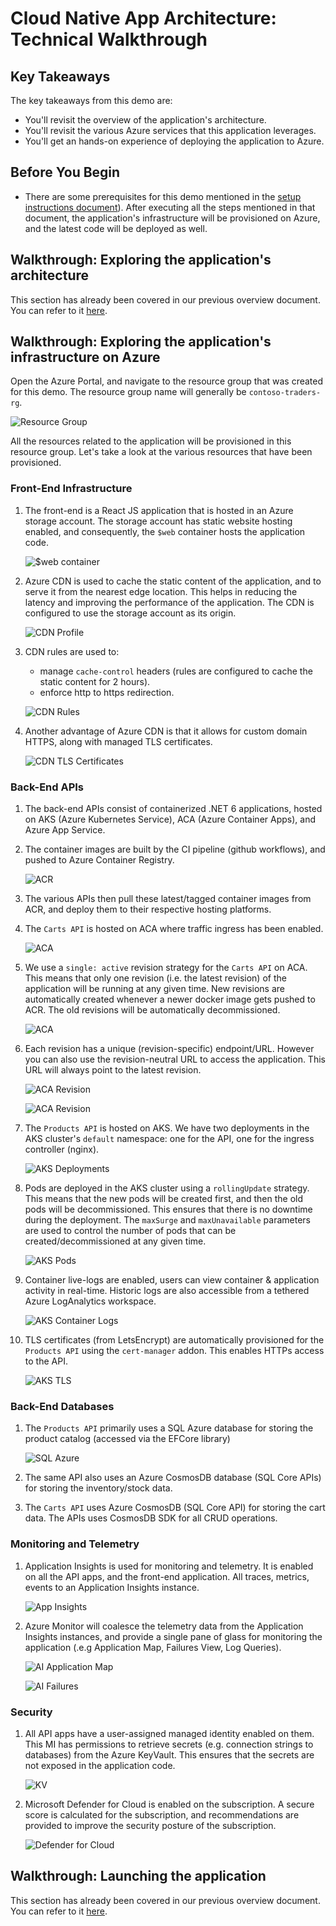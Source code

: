 # Cloud Native App Architecture: Technical Walkthrough

## Key Takeaways

The key takeaways from this demo are:

* You'll revisit the overview of the application's architecture.
* You'll revisit the various Azure services that this application leverages.
* You'll get an hands-on experience of deploying the application to Azure.

## Before You Begin

* There are some prerequisites for this demo mentioned in the [setup instructions document](../docs/../../docs/setup-instructions.md)). After executing all the steps mentioned in that document, the application's infrastructure will be provisioned on Azure, and the latest code will be deployed as well.

## Walkthrough: Exploring the application's architecture

This section has already been covered in our previous overview document. You can refer to it [here](./overview.md).

## Walkthrough: Exploring the application's infrastructure on Azure

Open the Azure Portal, and navigate to the resource group that was created for this demo. The resource group name will generally be  `contoso-traders-rg`.

![Resource Group](./media/rg.png)

All the resources related to the application will be provisioned in this resource group. Let's take a look at the various resources that have been provisioned.

### Front-End Infrastructure

1. The front-end is a React JS application that is hosted in an Azure storage account. The storage account has static website hosting enabled, and consequently, the `$web` container hosts the application code.

   ![$web container](./media/static-website-hosting.png)

2. Azure CDN is used to cache the static content of the application, and to serve it from the nearest edge location. This helps in reducing the latency and improving the performance of the application. The CDN is configured to use the storage account as its origin.

   ![CDN Profile](./media/cdn-profile.png)

3. CDN rules are used to:

   * manage `cache-control` headers (rules are configured to cache the static content for 2 hours).
   * enforce http to https redirection.

   ![CDN Rules](./media/cdn-rules-engine.png)

4. Another advantage of Azure CDN is that it allows for custom domain HTTPS, along with managed TLS certificates.

   ![CDN TLS Certificates](./media/cdn-tls-certificates.png)

### Back-End APIs

1. The back-end APIs consist of containerized .NET 6 applications, hosted on AKS (Azure Kubernetes Service), ACA (Azure Container Apps), and Azure App Service.

2. The container images are built by the CI pipeline (github workflows), and pushed to Azure Container Registry.

   ![ACR](./media/acr.png)

3. The various APIs then pull these latest/tagged container images from ACR, and deploy them to their respective hosting platforms.

4. The `Carts API` is hosted on ACA where traffic ingress has been enabled.

   ![ACA](./media/aca.png)

5. We use a `single: active` revision strategy for the `Carts API` on ACA. This means that only one revision (i.e. the latest revision) of the application will be running at any given time. New revisions are automatically created whenever a newer docker image gets pushed to ACR. The old revisions will be automatically decommissioned.

   ![ACA](./media/aca.png)

6. Each revision has a unique (revision-specific) endpoint/URL. However you can also use the revision-neutral URL to access the application. This URL will always point to the latest revision.

   ![ACA Revision](./media/aca-revision1.png)

   ![ACA Revision](./media/aca-revision2.png)

7. The `Products API` is hosted on AKS. We have two deployments in the AKS cluster's `default` namespace: one for the API, one for the ingress controller (nginx).

   ![AKS Deployments](./media/aks-deployments.png)

8. Pods are deployed in the AKS cluster using a `rollingUpdate` strategy. This means that the new pods will be created first, and then the old pods will be decommissioned. This ensures that there is no downtime during the deployment. The `maxSurge` and `maxUnavailable` parameters are used to control the number of pods that can be created/decommissioned at any given time.

   ![AKS Pods](./media/aks-pods.png)

9. Container live-logs are enabled, users can view container & application activity in real-time. Historic logs are also accessible from a tethered Azure LogAnalytics workspace.

   ![AKS Container Logs](./media/aks-container-logs.png)

10. TLS certificates (from LetsEncrypt) are automatically provisioned for the `Products API` using the `cert-manager` addon. This enables HTTPs access to the API.

    ![AKS TLS](./media/aks-tls.png)

### Back-End Databases

1. The `Products API` primarily uses a SQL Azure database for storing the product catalog (accessed via the EFCore library)

   ![SQL Azure](./media/products-db.png)

2. The same API also uses an Azure CosmosDB database (SQL Core APIs) for storing the inventory/stock data.

3. The `Carts API` uses Azure CosmosDB (SQL Core API) for storing the cart data. The APIs uses CosmosDB SDK for all CRUD operations.

### Monitoring and Telemetry

1. Application Insights is used for monitoring and telemetry. It is enabled on all the API apps, and the front-end application. All traces, metrics, events to an Application Insights instance.

   ![App Insights](./media/ai.png)

2. Azure Monitor will coalesce the telemetry data from the Application Insights instances, and provide a single pane of glass for monitoring the application (.e.g Application Map, Failures View, Log Queries).

   ![AI Application Map](./media/application-map.png)

   ![AI Failures](./media/ai-failures.png)

### Security

1. All API apps have a user-assigned managed identity enabled on them. This MI has permissions to retrieve secrets (e.g. connection strings to databases) from the Azure KeyVault. This ensures that the secrets are not exposed in the application code.

    ![KV](./media/kv.png)

2. Microsoft Defender for Cloud is enabled on the subscription. A secure score is calculated for the subscription, and recommendations are provided to improve the security posture of the subscription.

   ![Defender for Cloud](./media/defender.png)

## Walkthrough: Launching the application

This section has already been covered in our previous overview document. You can refer to it [here](./overview.md).

